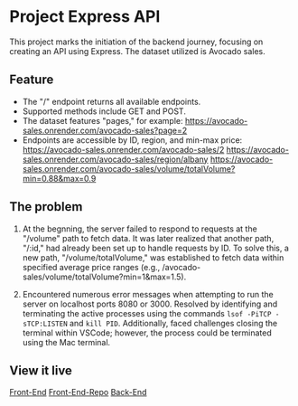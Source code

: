 # Project Express API
This project marks the initiation of the backend journey, focusing on creating an API using Express. The dataset utilized is Avocado sales.

## Feature
- The "/" endpoint returns all available endpoints.
- Supported methods include GET and POST.
- The dataset features "pages," for example:
https://avocado-sales.onrender.com/avocado-sales?page=2
- Endpoints are accessible by ID, region, and min-max price:
https://avocado-sales.onrender.com/avocado-sales/2
https://avocado-sales.onrender.com/avocado-sales/region/albany
https://avocado-sales.onrender.com/avocado-sales/volume/totalVolume?min=0.88&max=0.9



## The problem
1. At the begnning, the server failed to respond to requests at the "/volume" path to fetch data. It was later realized that another path, "/:id," had already been set up to handle requests by ID. To solve this, a new path, "/volume/totalVolume," was established to fetch data within specified average price ranges (e.g., /avocado-sales/volume/totalVolume?min=1&max=1.5).
   
2. Encountered numerous error messages when attempting to run the server on localhost ports 8080 or 3000. Resolved by identifying and terminating the active processes using the commands `lsof -PiTCP -sTCP:LISTEN` and `kill PID`. Additionally, faced challenges closing the terminal within VSCode; however, the process could be terminated using the Mac terminal. 

## View it live
[Front-End](https://avocado-sales-express.netlify.app/)
[Front-End-Repo](https://github.com/MikoZhu/Express-FrontEnd)
[Back-End](https://avocado-sales.onrender.com/)
